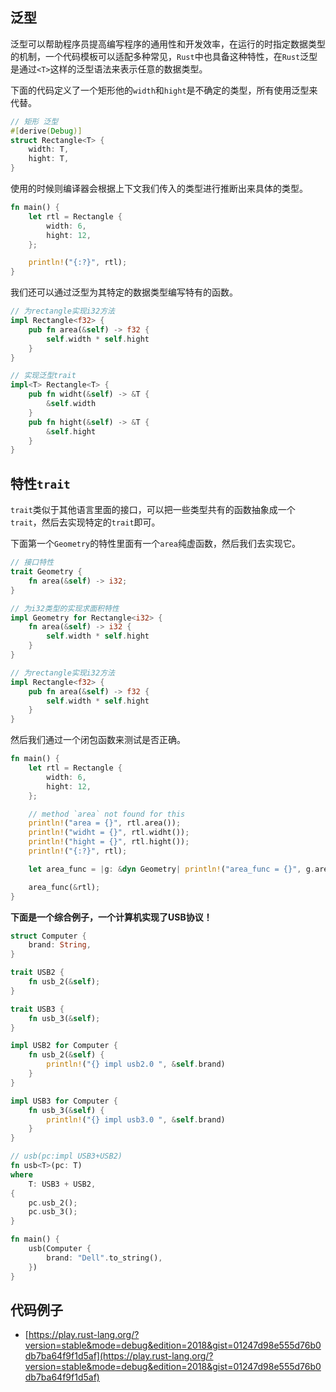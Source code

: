 ## 泛型
泛型可以帮助程序员提高编写程序的通用性和开发效率，在运行的时指定数据类型的机制，一个代码模板可以适配多种常见，`Rust`中也具备这种特性，在`Rust`泛型是通过`<T>`这样的泛型语法来表示任意的数据类型。

下面的代码定义了一个矩形他的`width`和`hight`是不确定的类型，所有使用泛型来代替。

```rust linenums='1'
// 矩形 泛型
#[derive(Debug)]
struct Rectangle<T> {
    width: T,
    hight: T,
}
```
使用的时候则编译器会根据上下文我们传入的类型进行推断出来具体的类型。

```rust linenums='1'
fn main() {
    let rtl = Rectangle {
        width: 6,
        hight: 12,
    };

    println!("{:?}", rtl);
}
```
我们还可以通过泛型为其特定的数据类型编写特有的函数。

```rust linenums='1'
// 为rectangle实现i32方法
impl Rectangle<f32> {
    pub fn area(&self) -> f32 {
        self.width * self.hight
    }
}

// 实现泛型trait
impl<T> Rectangle<T> {
    pub fn widht(&self) -> &T {
        &self.width
    }
    pub fn hight(&self) -> &T {
        &self.hight
    }
}

```

## 特性`trait`

`trait`类似于其他语言里面的接口，可以把一些类型共有的函数抽象成一个`trait`，然后去实现特定的`trait`即可。

下面第一个`Geometry`的特性里面有一个`area`纯虚函数，然后我们去实现它。

```rust linenums='1'
// 接口特性
trait Geometry {
    fn area(&self) -> i32;
}

// 为i32类型的实现求面积特性
impl Geometry for Rectangle<i32> {
    fn area(&self) -> i32 {
        self.width * self.hight
    }
}

// 为rectangle实现i32方法
impl Rectangle<f32> {
    pub fn area(&self) -> f32 {
        self.width * self.hight
    }
}
```
然后我们通过一个闭包函数来测试是否正确。

```rust linenums='1'
fn main() {
    let rtl = Rectangle {
        width: 6,
        hight: 12,
    };

    // method `area` not found for this
    println!("area = {}", rtl.area());
    println!("widht = {}", rtl.widht());
    println!("hight = {}", rtl.hight());
    println!("{:?}", rtl);

    let area_func = |g: &dyn Geometry| println!("area_func = {}", g.area());

    area_func(&rtl);
}
```

**下面是一个综合例子，一个计算机实现了USB协议！**

```rust linenums='1'
struct Computer {
    brand: String,
}

trait USB2 {
    fn usb_2(&self);
}

trait USB3 {
    fn usb_3(&self);
}

impl USB2 for Computer {
    fn usb_2(&self) {
        println!("{} impl usb2.0 ", &self.brand)
    }
}

impl USB3 for Computer {
    fn usb_3(&self) {
        println!("{} impl usb3.0 ", &self.brand)
    }
}

// usb(pc:impl USB3+USB2)
fn usb<T>(pc: T)
where
    T: USB3 + USB2,
{
    pc.usb_2();
    pc.usb_3();
}

fn main() {
    usb(Computer {
        brand: "Dell".to_string(),
    })
}
```
## 代码例子
- [https://play.rust-lang.org/?version=stable&mode=debug&edition=2018&gist=01247d98e555d76b0db7ba64f9f1d5af](https://play.rust-lang.org/?version=stable&mode=debug&edition=2018&gist=01247d98e555d76b0db7ba64f9f1d5af)